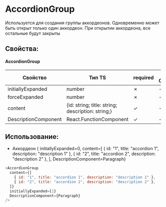 # AccordionGroup

Используется для создания группы аккордеонов. Одновременно может быть открыт только один аккордеон. При открытии аккордеона, все остальные будут закрыты

## Свойства:

#### AccordionGroup

| Свойство             | Тип TS                                            | required | default Описание |
| -------------------- | ------------------------------------------------- | -------- | ---------------- |
| initiallyExpanded    | number                                            | ✗        | -                | индекс аккордеона, который следует раскрыть изначально |
| forceExpanded        | number                                            | ✗        | -                | Пропса которая позволяет раскрыть аккордеон |
| content              | {id: string; title: string; description: string;} | ✓        | -                | Данные которые необходимо поместить в Accordion |
| DescriptionComponent | React.FunctionComponent                           | ✓        | -                | Компонент в который будет обернуто поле description из пропсы content |

## Использование:

- Аккордеон { initiallyExpanded=0, content=[
  { id: "1", title: "accordion 1", description: "description 1" },
  { id: "2", title: "accordion 2", description: "description 2" },
  ], DescriptionComponent=Paragraph}

```js
<AccordionGroup
  content={[
    { id: "1", title: "accordion 1", description: "description 1" },
    { id: "2", title: "accordion 2", description: "description 2" },
  ]}
  initiallyExpanded={1}
  DescriptionComponent={Paragraph}
/>
```
